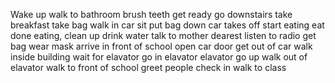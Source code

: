 Wake up
walk to bathroom
brush teeth
get ready
go downstairs
take breakfast
take bag
walk in car
sit
put bag down
car takes off
start eating
eat
done eating, clean up
drink water
talk to mother dearest
listen to radio
get bag
wear mask
arrive in front of school
open car door
get out of car
walk inside building
wait for elavator
go in elavator
elavator go up
walk out of elavator
walk to front of school
greet people
check in
walk to class
